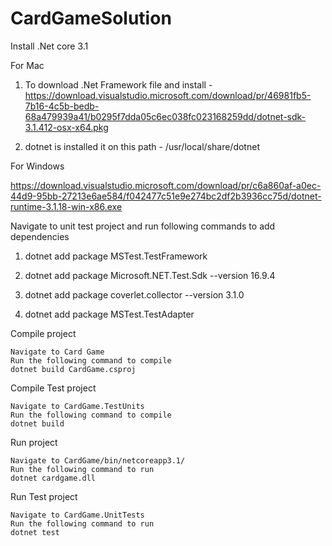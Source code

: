 # CardGameSolution

Install .Net core 3.1

For Mac

1. To download .Net Framework file and install - https://download.visualstudio.microsoft.com/download/pr/46981fb5-7b16-4c5b-bedb-68a479939a41/b0295f7dda05c6ec038fc023168259dd/dotnet-sdk-3.1.412-osx-x64.pkg

2. dotnet is installed it on this path - /usr/local/share/dotnet

For Windows

https://download.visualstudio.microsoft.com/download/pr/c6a860af-a0ec-44d9-95bb-27213e6ae584/f042477c51e9e274bc2df2b3936cc75d/dotnet-runtime-3.1.18-win-x86.exe


Navigate to unit test project and run following commands to add dependencies

1. dotnet add package MSTest.TestFramework

2. dotnet add package Microsoft.NET.Test.Sdk --version 16.9.4

3. dotnet add package coverlet.collector --version 3.1.0

4. dotnet add package MSTest.TestAdapter

Compile project 

	Navigate to Card Game
	Run the following command to compile
	dotnet build CardGame.csproj

Compile Test project

	Navigate to CardGame.TestUnits
	Run the following command to compile
	dotnet build 

Run project 

	Navigate to CardGame/bin/netcoreapp3.1/ 
	Run the following command to run
	dotnet cardgame.dll 

Run Test project

	Navigate to CardGame.UnitTests
	Run the following command to run
	dotnet test
